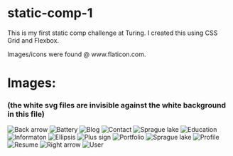 # static-comp-1

<p>
This is my first static comp challenge at Turing. I created this using CSS Grid and Flexbox.
</p>
<p>
Images/icons were found @ www.flaticon.com.
</p>

<h1>Images:</h1>
<h3>(the white svg files are invisible against the white background in this file)</h3>



![Back arrow](https://github.com/cierrajw/cjw-comp-challenge-1/blob/MediaQueries/images/backarrow.svg)
![Battery](https://github.com/cierrajw/cjw-comp-challenge-1/blob/MediaQueries/images/battery2.svg)
![Blog](https://github.com/cierrajw/cjw-comp-challenge-1/blob/MediaQueries/images/blog2.svg)
![Contact](https://github.com/cierrajw/cjw-comp-challenge-1/blob/MediaQueries/images/contact.svg)
![Sprague lake](https://github.com/cierrajw/cjw-comp-challenge-1/blob/MediaQueries/images/spraguelake.jpg)
![Education](https://github.com/cierrajw/cjw-comp-challenge-1/blob/MediaQueries/images/education.svg)
![Informaton](https://github.com/cierrajw/cjw-comp-challenge-1/blob/MediaQueries/images/information.svg)
![Ellipsis](https://github.com/cierrajw/cjw-comp-challenge-1/blob/MediaQueries/images/more3.svg)
![Plus sign](https://github.com/cierrajw/cjw-comp-challenge-1/blob/MediaQueries/images/plus-sign.svg)
![Portfolio](https://github.com/cierrajw/cjw-comp-challenge-1/blob/MediaQueries/images/portfolio.svg)
![Sprague lake](https://github.com/cierrajw/cjw-comp-challenge-1/blob/MediaQueries/images/spraguelake2.png)
![Profile](https://github.com/cierrajw/cjw-comp-challenge-1/blob/MediaQueries/images/profile.svg)
![Resume](https://github.com/cierrajw/cjw-comp-challenge-1/blob/MediaQueries/images/resume.svg)
![Right arrow](https://github.com/cierrajw/cjw-comp-challenge-1/blob/MediaQueries/images/rightarrow.svg)
![User](https://github.com/cierrajw/cjw-comp-challenge-1/blob/MediaQueries/images/user2.svg)
